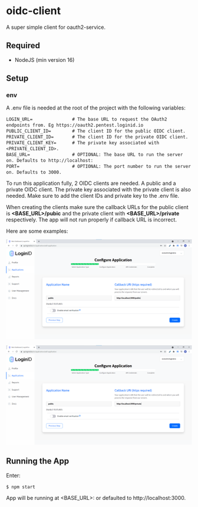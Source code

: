 # oidc-client

A super simple client for oauth2-service.

## Required

- NodeJS (min version 16)

## Setup

### env

A .env file is needed at the root of the project with the following variables:

```
LOGIN_URL=               # The base URL to request the OAuth2 endpoints from. Eg https://oauth2.pentest.loginid.io
PUBLIC_CLIENT_ID=        # The client ID for the public OIDC client.
PRIVATE_CLIENT_ID=       # The client ID for the private OIDC client.
PRIVATE_CLIENT_KEY=      # The private key associated with <PRIVATE_CLIENT_ID>.
BASE_URL=                # OPTIONAL: The base URL to run the server on. Defaults to http://localhost:
PORT=                    # OPTIONAL: The port number to run the server on. Defaults to 3000.
```

To run this application fully, 2 OIDC clients are needed. A public and a private OIDC client. The private key associated with the private client is also needed. Make sure to add the client IDs and private key to the .env file.

When creating the clients make sure the callback URLs for the public client is **<BASE_URL>/pubic** and the private client with **<BASE_URL>/private** respectively. The app will not run properly if callback URL is incorrect.

Here are some examples:

![alt Public Client](./public.png)

![alt Private Client](./private.png)

## Running the App

Enter:

```
$ npm start
```

App will be running at <BASE_URL>:<PORT> or defaulted to http://localhost:3000.
